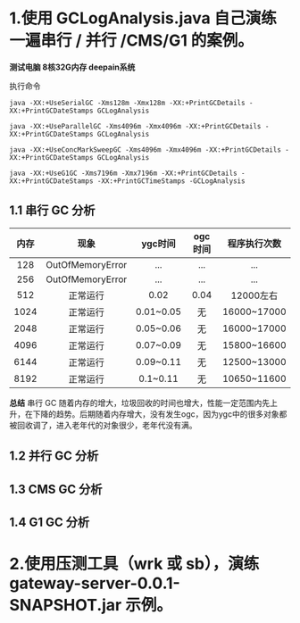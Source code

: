 # 1.使用 GCLogAnalysis.java 自己演练一遍串行 / 并行 /CMS/G1 的案例。
**测试电脑 8核32G内存 deepain系统**

执行命令

`java -XX:+UseSerialGC -Xms128m -Xmx128m -XX:+PrintGCDetails -XX:+PrintGCDateStamps GCLogAnalysis`

`java -XX:+UseParallelGC -Xms4096m -Xmx4096m -XX:+PrintGCDetails -XX:+PrintGCDateStamps GCLogAnalysis`
       
`java -XX:+UseConcMarkSweepGC -Xms4096m -Xmx4096m -XX:+PrintGCDetails -XX:+PrintGCDateStamps GCLogAnalysis`
       
`java -XX:+UseG1GC -Xms7196m -Xmx7196m -XX:+PrintGCDetails -XX:+PrintGCDateStamps -XX:+PrintGCTimeStamps -GCLogAnalysis`

## 1.1 串行 GC 分析
内存 | 现象 | ygc时间 | ogc时间 | 程序执行次数
:-: | :-: | :-: | :-: | :-: 
128 | OutOfMemoryError |...|...|...|
256 | OutOfMemoryError |...|...|...|
512 | 正常运行 | 0.02 | 0.04 | 12000左右|
1024 | 正常运行 | 0.01~0.05 | 无 | 16000~17000|
2048 | 正常运行 | 0.05~0.06 | 无 | 16000~17000|
4096 | 正常运行 | 0.07~0.09 | 无 | 15800~16600|
6144 | 正常运行 | 0.09~0.11 | 无 | 12500~13000|
8192 | 正常运行 | 0.1~0.11 | 无 | 10650~11600|

**总结**
串行 GC 随着内存的增大，垃圾回收的时间也增大，性能一定范围内先上升，在下降的趋势。后期随着内存增大，没有发生ogc，因为ygc中的很多对象都被回收调了，进入老年代的对象很少，老年代没有满。
## 1.2 并行 GC 分析

## 1.3 CMS GC 分析

## 1.4 G1 GC 分析


# 2.使用压测工具（wrk 或 sb），演练 gateway-server-0.0.1-SNAPSHOT.jar 示例。

